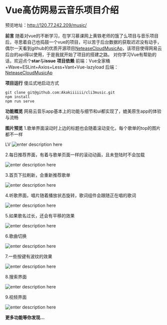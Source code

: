 # **Vue高仿网易云音乐项目介绍**

预览地址：http://120.77.242.209/music/

**前言**
随着对vue的不断学习，在学习慕课网上黄轶老师的饿了么项目与音乐项目后，寻思着自己也捣鼓一个vue的项目，可以苦于后台数据的获取迟迟没有动手，偶尔一天看到github的优质开源项目[NeteaseCloudMusicAp](https://github.com/Binaryify/NeteaseCloudMusicApi)，该项目使得网易云后台的api得以使用，于是我就开始了项目的搭建之路。
对你学习Vue有帮助的话，欢迎点个**star**与**issue**
**项目依赖**
前端：Vue全家桶+Wave+ESLint+Axios+Less+Vant+Vue-lazyload
后端：[NeteaseCloudMusicAp](https://github.com/Binaryify/NeteaseCloudMusicApi)

**项目运行**
傻瓜式地启动方式
``` Gitbush
git clone git@github.com:Akakiiiiii/cli3music.git
npm install
npm run serve
```
**功能概览**
网易云音乐app基本上的功能与细节和ui都实现了，媲美原生app的体验与流畅

**图片预览**
1.歌单界面滚动时上边的标题也会随着滚动变化，每个歌单的top的图片都不一样

LV
![enter description here](https://github.com/AkakiiiiiAi/cliV3music/blob/master/gif/lidqBT.gif)

2.每日推荐界面，有着与歌单页面一样的滚动动画，且未登陆时不会加载


![enter description here](https://github.com/Akakiiiiii/cli3music/blob/master/gif/liw3VS.gif)

3.首页下拉刷新，会重新推荐歌单


![enter description here](https://s2.ax1x.com/2019/12/25/liwwrV.gif)

4.听歌界面，唱片随着播放状态旋转，歌词组件会跟随正在唱的歌词

![enter description here](https://s2.ax1x.com/2019/12/25/liwraF.gif)

5.如果歌名过长，还会有平移的效果

![enter description here](https://s2.ax1x.com/2019/12/25/liw0bT.gif)

6.歌曲切换

![enter description here](https://s2.ax1x.com/2019/12/25/li0ui4.gif)

7.一些按键有波纹的效果

![enter description here](https://s2.ax1x.com/2019/12/25/liwdK0.gif)

8.搜索界面

![enter description here](https://s2.ax1x.com/2019/12/25/liwUvq.gif)

9.视频界面

![enter description here](https://s2.ax1x.com/2019/12/25/li0KJJ.gif)

**更多功能等你发现...**